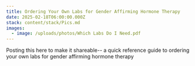 ```yaml
---
title: Ordering Your Own Labs for Gender Affirming Hormone Therapy
date: 2025-02-18T06:00:00.000Z
stack: content/stack/Pics.md
images:
  - image: /uploads/photos/Which Labs Do I Need.pdf
---
```


Posting this here to make it shareable-- a quick reference guide to ordering your own labs for gender affirming hormone therapy
